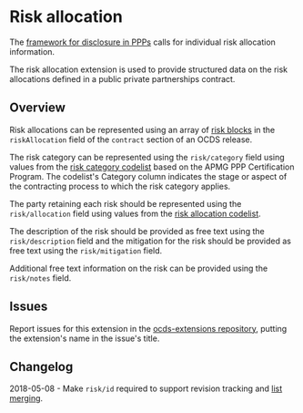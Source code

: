 # Risk allocation

The [framework for disclosure in PPPs](http://pubdocs.worldbank.org/en/773541448296707678/Disclosure-in-PPPs-Framework.pdf) calls for individual risk allocation information.

The risk allocation extension is used to provide structured data on the risk allocations defined in a public private partnerships contract.

## Overview

Risk allocations can be represented using an array of [risk blocks](../../../schema/reference/#organization) in the `riskAllocation` field of the `contract` section of an OCDS release.

The risk category can be represented using the `risk/category` field using values from the [risk category codelist](../schema/codelists/#risk-category) based on the APMG PPP Certification Program. The codelist's Category column indicates the stage or aspect of the contracting process to which the risk category applies.

The party retaining each risk should be represented using the `risk/allocation` field using values from the [risk allocation codelist](../schema/codelists/#risk-allocation).

The description of the risk should be provided as free text using the `risk/description` field and the mitigation for the risk should be provided as free text using the `risk/mitigation` field.

Additional free text information on the risk can be provided using the `risk/notes` field.

## Issues

Report issues for this extension in the [ocds-extensions repository](https://github.com/open-contracting/ocds-extensions/issues), putting the extension's name in the issue's title.

## Changelog

2018-05-08 - Make `risk/id` required to support revision tracking and [list merging](http://standard.open-contracting.org/latest/en/schema/merging/#lists).
